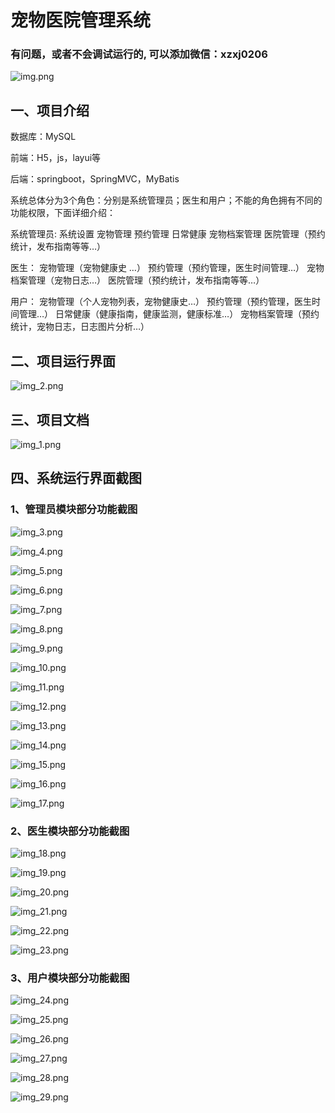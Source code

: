 # 宠物医院管理系统

### 有问题，或者不会调试运行的, 可以添加微信：xzxj0206

![img.png](imgs/img.png)

## 一、项目介绍

数据库：MySQL

前端：H5，js，layui等

后端：springboot，SpringMVC，MyBatis

系统总体分为3个角色：分别是系统管理员；医生和用户；不能的角色拥有不同的功能权限，下面详细介绍：

系统管理员:
系统设置
宠物管理
预约管理
日常健康
宠物档案管理
医院管理（预约统计，发布指南等等…）

医生：
宠物管理（宠物健康史 …）
预约管理（预约管理，医生时间管理…）
宠物档案管理（宠物日志…）
医院管理（预约统计，发布指南等等…）

用户：
宠物管理（个人宠物列表，宠物健康史…）
预约管理（预约管理，医生时间管理…）
日常健康（健康指南，健康监测，健康标准…）
宠物档案管理（预约统计，宠物日志，日志图片分析…）

## 二、项目运行界面

![img_2.png](imgs/img_2.png)

## 三、项目文档

![img_1.png](imgs/img_1.png)

## 四、系统运行界面截图

### 1、管理员模块部分功能截图

![img_3.png](imgs/img_3.png)

![img_4.png](imgs/img_4.png)

![img_5.png](imgs/img_5.png)

![img_6.png](imgs/img_6.png)

![img_7.png](imgs/img_7.png)

![img_8.png](imgs/img_8.png)

![img_9.png](imgs/img_9.png)

![img_10.png](imgs/img_10.png)

![img_11.png](imgs/img_11.png)

![img_12.png](imgs/img_12.png)

![img_13.png](imgs/img_13.png)

![img_14.png](imgs/img_14.png)

![img_15.png](imgs/img_15.png)

![img_16.png](imgs/img_16.png)

![img_17.png](imgs/img_17.png)

### 2、医生模块部分功能截图

![img_18.png](imgs/img_18.png)

![img_19.png](imgs/img_19.png)

![img_20.png](imgs/img_20.png)

![img_21.png](imgs/img_21.png)

![img_22.png](imgs/img_22.png)

![img_23.png](imgs/img_23.png)

### 3、用户模块部分功能截图

![img_24.png](imgs/img_24.png)

![img_25.png](imgs/img_25.png)

![img_26.png](imgs/img_26.png)

![img_27.png](imgs/img_27.png)

![img_28.png](imgs/img_28.png)

![img_29.png](imgs/img_29.png)







